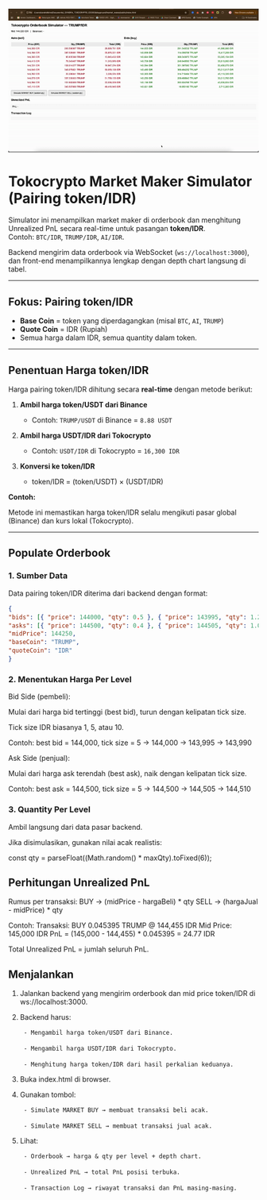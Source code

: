 ![Market Maker Demo](assets/market-maker.gif)

# Tokocrypto Market Maker Simulator (Pairing token/IDR)

Simulator ini menampilkan market maker di orderbook dan menghitung Unrealized PnL secara real-time untuk pasangan **token/IDR**.  
Contoh: `BTC/IDR`, `TRUMP/IDR`, `AI/IDR`.

Backend mengirim data orderbook via WebSocket (`ws://localhost:3000`), dan front-end menampilkannya lengkap dengan depth chart langsung di tabel.

---

## Fokus: Pairing token/IDR

- **Base Coin** = token yang diperdagangkan (misal `BTC`, `AI`, `TRUMP`)
- **Quote Coin** = IDR (Rupiah)
- Semua harga dalam IDR, semua quantity dalam token.

---

## Penentuan Harga token/IDR

Harga pairing token/IDR dihitung secara **real-time** dengan metode berikut:

1. **Ambil harga token/USDT dari Binance**  
   - Contoh: `TRUMP/USDT` di Binance = `8.88 USDT`

2. **Ambil harga USDT/IDR dari Tokocrypto**  
   - Contoh: `USDT/IDR` di Tokocrypto = `16,300 IDR`

3. **Konversi ke token/IDR**  
   - token/IDR = (token/USDT) × (USDT/IDR)

**Contoh:**

Metode ini memastikan harga token/IDR selalu mengikuti pasar global (Binance) dan kurs lokal (Tokocrypto).

---

## Populate Orderbook

### 1. Sumber Data
Data pairing token/IDR diterima dari backend dengan format:
```json
{
"bids": [{ "price": 144000, "qty": 0.5 }, { "price": 143995, "qty": 1.2 }],
"asks": [{ "price": 144500, "qty": 0.4 }, { "price": 144505, "qty": 1.0 }],
"midPrice": 144250,
"baseCoin": "TRUMP",
"quoteCoin": "IDR"
}
```

### 2. Menentukan Harga Per Level
Bid Side (pembeli):

Mulai dari harga bid tertinggi (best bid), turun dengan kelipatan tick size.

Tick size IDR biasanya 1, 5, atau 10.

Contoh: best bid = 144,000, tick size = 5 →
144,000 → 143,995 → 143,990

Ask Side (penjual):

Mulai dari harga ask terendah (best ask), naik dengan kelipatan tick size.

Contoh: best ask = 144,500, tick size = 5 →
144,500 → 144,505 → 144,510

### 3. Quantity Per Level
Ambil langsung dari data pasar backend.

Jika disimulasikan, gunakan nilai acak realistis:

const qty = parseFloat((Math.random() * maxQty).toFixed(6));

## Perhitungan Unrealized PnL
Rumus per transaksi:
BUY  → (midPrice - hargaBeli) * qty
SELL → (hargaJual - midPrice) * qty

Contoh:
Transaksi: BUY 0.045395 TRUMP @ 144,455 IDR
Mid Price: 145,000 IDR
PnL = (145,000 - 144,455) * 0.045395 = 24.77 IDR

Total Unrealized PnL = jumlah seluruh PnL.

## Menjalankan
1. Jalankan backend yang mengirim orderbook dan mid price token/IDR di ws://localhost:3000.

2. Backend harus:

        - Mengambil harga token/USDT dari Binance.

        - Mengambil harga USDT/IDR dari Tokocrypto.

        - Menghitung harga token/IDR dari hasil perkalian keduanya.

3. Buka index.html di browser.

4. Gunakan tombol:

        - Simulate MARKET BUY → membuat transaksi beli acak.

        - Simulate MARKET SELL → membuat transaksi jual acak.

5. Lihat:

        - Orderbook → harga & qty per level + depth chart.

        - Unrealized PnL → total PnL posisi terbuka.

        - Transaction Log → riwayat transaksi dan PnL masing-masing.